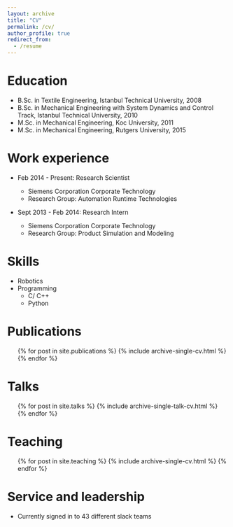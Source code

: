 ```yaml
---
layout: archive
title: "CV"
permalink: /cv/
author_profile: true
redirect_from:
  - /resume
---
```


Education
======
* B.Sc. in Textile Engineering, Istanbul Technical University, 2008
* B.Sc. in Mechanical Engineering with System Dynamics and Control Track, Istanbul Technical University, 2010
* M.Sc. in Mechanical Engineering, Koc University, 2011
* M.Sc. in Mechanical Engineering, Rutgers University, 2015

Work experience
======
* Feb 2014 - Present: Research Scientist
  * Siemens Corporation Corporate Technology
  * Research Group: Automation Runtime Technologies

* Sept 2013 - Feb 2014: Research Intern
  * Siemens Corporation Corporate Technology
  * Research Group: Product Simulation and Modeling
  
Skills
======
* Robotics
* Programming
  * C/ C++
  * Python

Publications
======
  <ul>{% for post in site.publications %}
    {% include archive-single-cv.html %}
  {% endfor %}</ul>
  
Talks
======
  <ul>{% for post in site.talks %}
    {% include archive-single-talk-cv.html %}
  {% endfor %}</ul>
  
Teaching
======
  <ul>{% for post in site.teaching %}
    {% include archive-single-cv.html %}
  {% endfor %}</ul>
  
Service and leadership
======
* Currently signed in to 43 different slack teams
